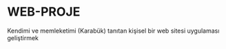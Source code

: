 # WEB-PROJE
Kendimi ve memleketimi (Karabük) tanıtan kişisel bir web sitesi uygulaması geliştirmek 
